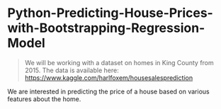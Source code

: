 # Python-Predicting-House-Prices-with-Bootstrapping-Regression-Model
> We will be working with a dataset on homes in King County from 2015. 
The data is available here: https://www.kaggle.com/harlfoxem/housesalesprediction  

We are interested in predicting the price of a house based on various features about the home.
